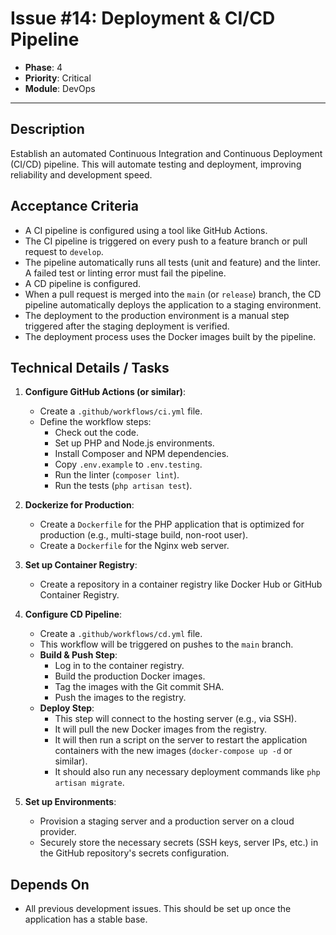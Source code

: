 # Issue #14: Deployment & CI/CD Pipeline

-   **Phase**: 4
-   **Priority**: Critical
-   **Module**: DevOps

---

## Description

Establish an automated Continuous Integration and Continuous Deployment (CI/CD) pipeline. This will automate testing and deployment, improving reliability and development speed.

## Acceptance Criteria

-   A CI pipeline is configured using a tool like GitHub Actions.
-   The CI pipeline is triggered on every push to a feature branch or pull request to `develop`.
-   The pipeline automatically runs all tests (unit and feature) and the linter. A failed test or linting error must fail the pipeline.
-   A CD pipeline is configured.
-   When a pull request is merged into the `main` (or `release`) branch, the CD pipeline automatically deploys the application to a staging environment.
-   The deployment to the production environment is a manual step triggered after the staging deployment is verified.
-   The deployment process uses the Docker images built by the pipeline.

## Technical Details / Tasks

1.  **Configure GitHub Actions (or similar)**:
    -   Create a `.github/workflows/ci.yml` file.
    -   Define the workflow steps:
        -   Check out the code.
        -   Set up PHP and Node.js environments.
        -   Install Composer and NPM dependencies.
        -   Copy `.env.example` to `.env.testing`.
        -   Run the linter (`composer lint`).
        -   Run the tests (`php artisan test`).

2.  **Dockerize for Production**:
    -   Create a `Dockerfile` for the PHP application that is optimized for production (e.g., multi-stage build, non-root user).
    -   Create a `Dockerfile` for the Nginx web server.

3.  **Set up Container Registry**:
    -   Create a repository in a container registry like Docker Hub or GitHub Container Registry.

4.  **Configure CD Pipeline**:
    -   Create a `.github/workflows/cd.yml` file.
    -   This workflow will be triggered on pushes to the `main` branch.
    -   **Build & Push Step**:
        -   Log in to the container registry.
        -   Build the production Docker images.
        -   Tag the images with the Git commit SHA.
        -   Push the images to the registry.
    -   **Deploy Step**:
        -   This step will connect to the hosting server (e.g., via SSH).
        -   It will pull the new Docker images from the registry.
        -   It will then run a script on the server to restart the application containers with the new images (`docker-compose up -d` or similar).
        -   It should also run any necessary deployment commands like `php artisan migrate`.

5.  **Set up Environments**:
    -   Provision a staging server and a production server on a cloud provider.
    -   Securely store the necessary secrets (SSH keys, server IPs, etc.) in the GitHub repository's secrets configuration.

## Depends On

-   All previous development issues. This should be set up once the application has a stable base.
